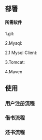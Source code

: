 ## 部署

#### 所需软件

1.git: 

2.Mysql:

2.1 Mysql Client:

3.Tomcat:

4.Maven


## 使用


### 用户注册流程


### 借书流程

### 还书流程

